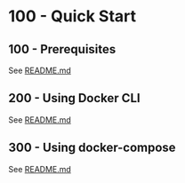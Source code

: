 # 100 - Quick Start

## 100 - Prerequisites
See [README.md](./100/README.md)

## 200 - Using Docker CLI
See [README.md](./200/README.md)

## 300 - Using docker-compose
See [README.md](./300/README.md)
